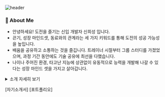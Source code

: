 ![header](https://capsule-render.vercel.app/api?type=waving&color=auto&height=300&section=header&text=안녕하세요!&fontSize=50&fontColor=FFFFFF&animation=fadeIn&fontAlignY=38&desc=신희성의%20깃%20허브%20저장소에%20오신것을%20환영합니다&descAlignY=55&descAlign=50&descSize=35)

### 💬 About Me
* 안녕하세요! 도전을 즐기는 신입 개발자 신희성 입니다.
* 끈기, 성장 마인드셋, 동료와의 관계라는 세 가지 키워드를 통해 도전의 성공 가능성을 높입니다.
* 배움을 공유하고 소통하는 것을 즐깁니다. 트레이너 시절부터 그룹 스터디를 가졌었으며, 과정 기간 동안에도 기술 공유에 최선을 다했습니다.
* 나이나 주어진 환경, 타고난 지능에 상관없이 유동적으로 능력을 개발해 나갈 수 있다는 성장 마인드 셋을 가지고 살아갑니다.
 
<details><summary>소개 자세히 보기</summary>
  
* 제게 도전을 즐길 수 있게 도와준 세 가지 요소로 저를 소개하고 싶습니다.
  * 끈기, 성실성
    * 6개월의 캠프 기간 동안 출석률 100%를 달성했으며, 매일 9시부터 10시까지 12시간 이상의 시간을 학원에서 보내며, 코딩에 몰두하였습니다. 
    * 이를 통해 도전의 성공 확률을 끌어올릴 수 있었고, 결국 비전공자이지만 수료시 우수한 성적으로 모범상을 수상하며 수료할 수 있었습니다.
  * 성장 마인드셋
    * 처음 보는 기술이라도 도큐먼트를 참조하고 부분 부분 예제코드를 만들어 적용하다보면 습득하지 못할 기술은 없다는 마인드로 개발에 임하고 있습니다.
    * 실제로 정규 과정에 포함되지 않은 Node.JS, Express.JS, Vite, React 등을 학습히여 메인 프로젝트에 적용할 수 있었습니다.
  * 동료와의 관계, 책임감
    * 개인이 낼 수 있는 능력 이상의 시너지를 발휘하게 해주는 요인이라고 생각합니다.
    * 내가 짊어질 수 있는 한 많은 책임을, 가능하다면 동료의 책임까지 조금씩 더 짊어지는 것으로 좋은 관계를 만들 수 있다고 생각합니다.
    * 메인 프로젝트 진입 전, 백엔드, 프론트엔드, 인프라 영역의 표준 기술과 구조를 정하기 위해, 밤낮으로 주말없이 새로운 기술 습득에 매진 하였습니다.
    * 그 결과, 메인 프로젝트 시 팀원들이 할당된 서브시스템의 코딩에만 집중할 수 있도록, 직접적인 개발 외 클라우드 인프라를 전담할 수 있었습니다.    
* 이러한 끈기, 성장 마인드셋, 동료와의 관계 등을 바탕으로 도전의 불확실성에서 기인한 불안감을 고양감, 흥분감 등으로 전환시켜 새로운 도전의 성공 확률을 끌어올릴 수 있었습니다.
* 앞으로는 실제 현업 필드에서 제가 속한 기업에 이윤과 가치를 창출해 낼 수 있는 도전들을 계속해서 이어나가고자 합니다.
  
</details>

[자기소개서] [포트폴리오]

### 
<!--
**SHINISEONG/SHINISEONG** is a ✨ _special_ ✨ repository because its `README.md` (this file) appears on your GitHub profile.

Here are some ideas to get you started:

- 🔭 I’m currently working on ...
- 🌱 I’m currently learning ...
- 👯 I’m looking to collaborate on ...
- 🤔 I’m looking for help with ...
- 💬 Ask me about ...
- 📫 How to reach me: ...
- 😄 Pronouns: ...
- ⚡ Fun fact: ...
-->

